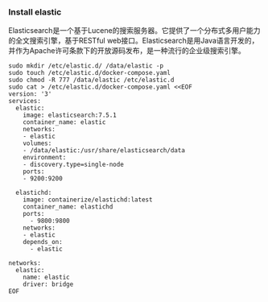 ### Install elastic

Elasticsearch是一个基于Lucene的搜索服务器。它提供了一个分布式多用户能力的全文搜索引擎，基于RESTful web接口。Elasticsearch是用Java语言开发的，并作为Apache许可条款下的开放源码发布，是一种流行的企业级搜索引擎。
```shell
sudo mkdir /etc/elastic.d/ /data/elastic -p
sudo touch /etc/elastic.d/docker-compose.yaml
sudo chmod -R 777 /data/elastic /etc/elastic.d
sudo cat > /etc/elastic.d/docker-compose.yaml <<EOF
version: '3'
services:
  elastic:
    image: elasticsearch:7.5.1
    container_name: elastic
    networks:
    - elastic
    volumes:
    - /data/elastic:/usr/share/elasticsearch/data
    environment:
    - discovery.type=single-node
    ports:
    - 9200:9200
 
  elastichd:
    image: containerize/elastichd:latest
    container_name: elastichd
    ports:
      - 9800:9800
    networks:
    - elastic
    depends_on:
      - elastic

networks:
  elastic:
    name: elastic
    driver: bridge
EOF
```